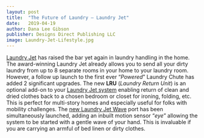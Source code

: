 ```yaml
---
layout: post
title:  "The Future of Laundry – Laundry Jet"
date:   2019-04-19
author: Dana Lee Gibson
publisher: Designs Direct Publishing LLC
image: Laundry-Jet-Lifestyle.jpg
---
```


[Laundry Jet](https://www.laundryjet.com "the future of laundry") has raised the bar yet again in laundry handling in the home. The award-winning Laundry Jet already allows you to send all your dirty laundry from up to 8 separate rooms in your home to your laundry room. However, a follow up launch to the first ever “*Powered*” Laundry Chute has added 2 significant upgrades. <!--more-->The new **LRU** (*Laundry Return Unit*) is an optional add-on to your [Laundry Jet system](https://www.laundryjet.com "the future of laundry") enabling return of clean and dried clothes back to a chosen bedroom or closet for ironing, folding, etc. This is perfect for multi-story homes and especially useful for folks with mobility challenges. The [new Laundry Jet Wave](https://www.laundryjet.com "the future of laundry") port has been simultaneously launched, adding an inbuilt motion sensor “*eye*” allowing the system to be started with a gentle wave of your hand. This is invaluable if you are carrying an armful of bed linen or dirty clothes.
